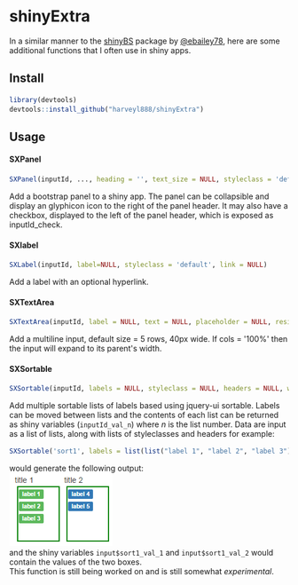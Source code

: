 # shinyExtra
In a similar manner to the [shinyBS](https://github.com/ebailey78/shinyBS) package by [@ebailey78](https://github.com/ebailey78), here are some additional functions that I often use in shiny apps.

## Install

```r
library(devtools)
devtools::install_github("harveyl888/shinyExtra")
```

## Usage
#### SXPanel
``` r
SXPanel(inputId, ..., heading = '', text_size = NULL, styleclass = 'default', checkbox = FALSE, collapsible = FALSE, icon = NULL)
```
Add a bootstrap panel to a shiny app.  The panel can be collapsible and display an glyphicon icon to the right of the panel header.  It may also have a checkbox, displayed to the left of the panel header, which is exposed as inputId_check.
#### SXlabel
``` r
SXLabel(inputId, label=NULL, styleclass = 'default', link = NULL)
```
Add a label with an optional hyperlink.
#### SXTextArea
``` r
SXTextArea(inputId, label = NULL, text = NULL, placeholder = NULL, resizable = TRUE, rows = 5, cols = 40)
```
Add a multiline input, default size = 5 rows, 40px wide.  If cols = '100%' then the input will expand to its parent's width.
#### SXSortable
``` r
SXSortable(inputId, labels = NULL, styleclass = NULL, headers = NULL, width = NULL, height = '120px')
```
Add multiple sortable lists of labels based using jquery-ui sortable.  Labels can be moved between lists and the contents of each list can be returned as shiny variables (`inputId_val_n`) where *n* is the list number.
Data are input as a list of lists, along with lists of styleclasses and headers for example:
```r
SXSortable('sort1', labels = list(list("label 1", "label 2", "label 3"), list("label 4", "label 5")), styleclass = list("success", "primary"), headers=list("title 1", "title 2"), height = 100)
```
would generate the following output:  
![](./images/SXSortable_image_01.png)  
and the shiny variables `input$sort1_val_1` and `input$sort1_val_2` would contain the values of the two boxes.  
This function is still being worked on and is still somewhat *experimental*.

